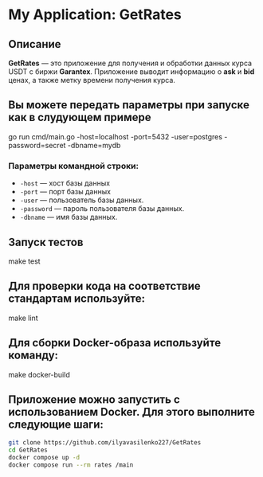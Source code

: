 # My Application: GetRates

## Описание
**GetRates** — это приложение для получения и обработки данных курса USDT с биржи **Garantex**. Приложение выводит информацию о **ask** и **bid** ценах, а также метку времени получения курса.


## Вы можете передать параметры при запуске как в слудующем примере
go run cmd/main.go -host=localhost -port=5432 -user=postgres -password=secret -dbname=mydb


### Параметры командной строки:
- `-host` — хост базы данных
- `-port` — порт базы данных 
- `-user` — пользователь базы данных.
- `-password` — пароль пользователя базы данных.
- `-dbname` — имя базы данных.

## Запуск тестов
make test

## Для проверки кода на соответствие стандартам используйте:
make lint

##  Для сборки Docker-образа используйте команду:
make docker-build

## Приложение можно запустить с использованием Docker. Для этого выполните следующие шаги:
```bash
git clone https://github.com/ilyavasilenko227/GetRates
cd GetRates
docker compose up -d
docker compose run --rm rates /main